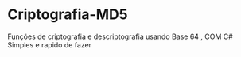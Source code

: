 # Criptografia-MD5
Funções de criptografia e descriptografia usando Base 64 , COM C#
Simples e rapido de fazer
